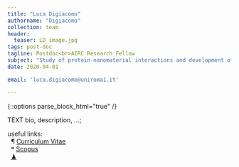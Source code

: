```yaml
---
title: "Luca Digiacomo"
authorname: "Digiacomo"
collection: team
header: 
  teaser: LD_image.jpg
tags: post-doc
tagline: Postdoc<br>AIRC Research Fellow
subject: "Study of protein-nanomaterial interactions and development of nanoparticle-enabled blood tests for the early detection of pancreatic cancer"
date: 2020-04-01

email: 'luca.digiacomo@uniroma1.it'

---
```


{::options parse_block_html="true" /}

<p align= "justify">

TEXT bio, description, ...; <br>

useful links: <br>
&nbsp;   &#182; [Curriculum Vitae](https://nanodeliverylab.github.io/files/CV_LD.pdf)<br>
&nbsp;   &#10077; [Scopus](https://www.scopus.com/authid/detail.uri?authorId=56884553000)<br>
&nbsp;   [&#x265F;](https://lichess.org/@/Ivanchliuk)<br>
